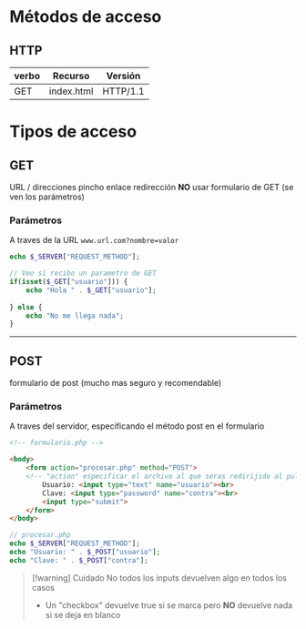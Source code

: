 # Métodos de acceso


## HTTP


| verbo | Recurso    | Versión  | 
| ----- | ---------- | -------- |
| GET   | index.html | HTTP/1.1 |


# Tipos de acceso



## GET

URL / direcciones
pincho enlace
redirección
**NO** usar formulario de GET (se ven los parámetros)

### Parámetros
A traves de la URL
``` www.url.com?nombre=valor ```

```php
echo $_SERVER["REQUEST_METHOD"];

// Veo si recibo un parametro de GET
if(isset($_GET["usuario"])) {
	echo "Hola " . $_GET["usuario"];
	
} else {
	echo "No me llega nada";
}
```
---

## POST

formulario de post (mucho mas seguro y recomendable)

### Parámetros
A traves del servidor, especificando el método post en el formulario
```html
<!-- formulario.php -->

<body>
	<form action="procesar.php" method="POST"> 
	<!-- "action" especificar el archivo al que seras redirijido al pulsar submit -->
		Usuario: <input type="text" name="usuario"><br>
		Clave: <input type="password" name="contra"><br>
		<input type="submit">
	</form>
</body>

```
```php
// procesar.php
echo $_SERVER["REQUEST_METHOD"];
echo "Usuario: " . $_POST["usuario"];
echo "Clave: " . $_POST["contra"];
```

>[!warning] Cuidado
>No todos los inputs devuelven algo en todos los casos
>- Un "checkbox" devuelve true si se marca pero **NO** devuelve nada si se deja en blanco


